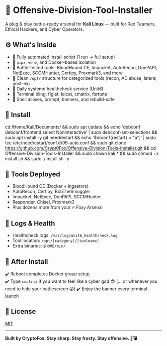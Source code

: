 # 🦊 Offensive-Division-Tool-Installer

A plug & play battle-ready arsenal for **Kali Linux** — built for Red Teamers, Ethical Hackers, and Cyber Operators.

## ⚙️ What's Inside

- 🚀 Fully automated install script (1 run → full setup)
- 🧠 `pipx`, `venv`, and Docker-based isolation
- 🧪 Battle-tested tools: BloodHound CE, Impacket, AutoRecon, DonPAPI, NetExec, SCCMHunter, Certipy, Proxmark3, and more
- 📂 Clean `/opt/` structure for categorized tools (recon, AD abuse, lateral, post-ex)
- 🔁 Daily systemd healthcheck service (Unit6)
- 🎨 Terminal bling: figlet, lolcat, cmatrix, fortune
- 🔧 Shell aliases, prompt, banners, and rebuild-safe

## 🧰 Install

cd /Home/Kali/Documents/ && sudo apt update && echo 'debconf debconf/frontend select Noninteractive' | sudo debconf-set-selections && sudo apt install -y git needrestart && echo '$nrconf{restart} = "a";' | sudo tee /etc/needrestart/conf.d/99-auto.conf && sudo git clone https://github.com/Crypt0Fox/Offensive-Division-Tools-Installer.git && cd Offensive-Division-Tools-Installer && sudo chown kali * && sudo chmod +x install.sh && sudo ./install.sh -y


## 📎 Tools Deployed

- BloodHound CE (Docker + ingestors)
- AutoRecon, Certipy, BobTheSmuggler
- Impacket, NetExec, DonPAPI, SCCMHunter
- Responder, Chisel, Proxmark3
- Plus dozens more from your 🔥 Foxy Arsenal

## 📍 Logs & Health

- Healthcheck logs: `/var/log/unit6_healthcheck.log`
- Tool location: `/opt/[category]/[toolname]`
- Extra binaries: `$HOME/bin/`

## 🧼 After Install

✔️ Reboot completes Docker group setup  
✔️ Type `cmatrix` if you want to feel like a cyber god 😎 (... or whenever you need to hide your battlescreen 😜)
✔️ Enjoy the banner every terminal launch

## 📜 License

[MIT](LICENSE)

---

**Built by CryptoFox. Stay sharp. Stay frosty. Stay offensive. 🦊💣**

